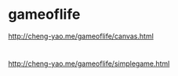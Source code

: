 # gameoflife
http://cheng-yao.me/gameoflife/canvas.html
#
http://cheng-yao.me/gameoflife/simplegame.html
